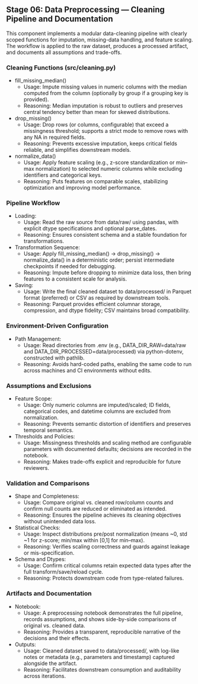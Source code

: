 ## Stage 06: Data Preprocessing — Cleaning Pipeline and Documentation

This component implements a modular data-cleaning pipeline with clearly scoped functions for imputation, missing-data handling, and feature scaling. The workflow is applied to the raw dataset, produces a processed artifact, and documents all assumptions and trade-offs.

### Cleaning Functions (src/cleaning.py)
- fill_missing_median()
  - Usage: Impute missing values in numeric columns with the median computed from the column (optionally by group if a grouping key is provided).
  - Reasoning: Median imputation is robust to outliers and preserves central tendency better than mean for skewed distributions.
- drop_missing()
  - Usage: Drop rows (or columns, configurable) that exceed a missingness threshold; supports a strict mode to remove rows with any NA in required fields.
  - Reasoning: Prevents excessive imputation, keeps critical fields reliable, and simplifies downstream models.
- normalize_data()
  - Usage: Apply feature scaling (e.g., z-score standardization or min–max normalization) to selected numeric columns while excluding identifiers and categorical keys.
  - Reasoning: Puts features on comparable scales, stabilizing optimization and improving model performance.

### Pipeline Workflow
- Loading:
  - Usage: Read the raw source from data/raw/ using pandas, with explicit dtype specifications and optional parse_dates.
  - Reasoning: Ensures consistent schema and a stable foundation for transformations.
- Transformation Sequence:
  - Usage: Apply fill_missing_median() → drop_missing() → normalize_data() in a deterministic order; persist intermediate checkpoints if needed for debugging.
  - Reasoning: Impute before dropping to minimize data loss, then bring features to a consistent scale for analysis.
- Saving:
  - Usage: Write the final cleaned dataset to data/processed/ in Parquet format (preferred) or CSV as required by downstream tools.
  - Reasoning: Parquet provides efficient columnar storage, compression, and dtype fidelity; CSV maintains broad compatibility.

### Environment-Driven Configuration
- Path Management:
  - Usage: Read directories from .env (e.g., DATA_DIR_RAW=data/raw and DATA_DIR_PROCESSED=data/processed) via python-dotenv, constructed with pathlib.
  - Reasoning: Avoids hard-coded paths, enabling the same code to run across machines and CI environments without edits.

### Assumptions and Exclusions
- Feature Scope:
  - Usage: Only numeric columns are imputed/scaled; ID fields, categorical codes, and datetime columns are excluded from normalization.
  - Reasoning: Prevents semantic distortion of identifiers and preserves temporal semantics.
- Thresholds and Policies:
  - Usage: Missingness thresholds and scaling method are configurable parameters with documented defaults; decisions are recorded in the notebook.
  - Reasoning: Makes trade-offs explicit and reproducible for future reviewers.

### Validation and Comparisons
- Shape and Completeness:
  - Usage: Compare original vs. cleaned row/column counts and confirm null counts are reduced or eliminated as intended.
  - Reasoning: Ensures the pipeline achieves its cleaning objectives without unintended data loss.
- Statistical Checks:
  - Usage: Inspect distributions pre/post normalization (means ~0, std ~1 for z-score; min/max within [0,1] for min–max).
  - Reasoning: Verifies scaling correctness and guards against leakage or mis-specification.
- Schema and Dtypes:
  - Usage: Confirm critical columns retain expected data types after the full transform/save/reload cycle.
  - Reasoning: Protects downstream code from type-related failures.

### Artifacts and Documentation
- Notebook:
  - Usage: A preprocessing notebook demonstrates the full pipeline, records assumptions, and shows side-by-side comparisons of original vs. cleaned data.
  - Reasoning: Provides a transparent, reproducible narrative of the decisions and their effects.
- Outputs:
  - Usage: Cleaned dataset saved to data/processed/, with log-like notes or metadata (e.g., parameters and timestamp) captured alongside the artifact.
  - Reasoning: Facilitates downstream consumption and auditability across iterations.